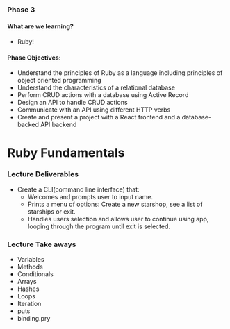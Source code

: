 ### Phase 3

#### What are we learning? 
- Ruby! 

#### Phase Objectives:
- Understand the principles of Ruby as a language including principles of object oriented programming
- Understand the characteristics of a relational database
- Perform CRUD actions with a database using Active Record
- Design an API to handle CRUD actions
- Communicate with an API using different HTTP verbs
- Create and present a project with a React frontend and a database-backed API backend

# Ruby Fundamentals

### Lecture Deliverables
- Create a CLI(command line interface) that:
    - Welcomes and prompts user to input name.
    - Prints a menu of options: Create a new starshop, see a list of starships or exit.
    - Handles users selection and allows user to continue using app, looping through the program until exit is selected.

### Lecture Take aways 
- Variables
- Methods
- Conditionals
- Arrays 
- Hashes
- Loops
- Iteration
- puts
- binding.pry
